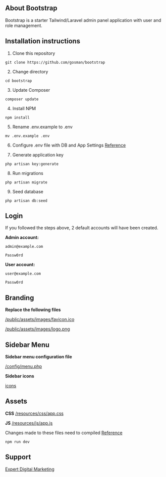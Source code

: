 ## About Bootstrap

Bootstrap is a starter Tailwind/Laravel admin panel application with user and role management.

## Installation instructions

1. Clone this repository

```shell
git clone https://github.com/gosman/bootstrap
```    

2. Change directory

```shell
cd bootstrap
```    

3. Update Composer

```shell
composer update
```     

4. Install NPM

```shell
npm install
```

5. Rename .env.example to .env

```shell
mv .env.example .env
```

6. Configure .env file with DB and App Settings [Reference](https://laravel.com/docs/8.x/configuration#environment-variable-types)


7. Generate application key

```shell
php artisan key:generate
``` 

8. Run migrations

```shell
php artisan migrate
``` 

9. Seed database

```shell
php artisan db:seed
``` 

## Login

If you followed the steps above, 2 default accounts will have been created.

**Admin account:**

`admin@example.com`

`Passw0rd`

**User account:**

`user@example.com`

`Passw0rd`

## Branding

**Replace the following files**

[/public/assets/images/favicon.ico](public/assets/images/favicon.ico)

[/public/assets/images/logo.png](public/assets/images/logo.png)

## Sidebar Menu

**Sidebar menu configuration file**

[/config/menu.php](config/menu.php)

**Sidebar icons**

[icons](https://heroicons.com/)

## Assets

**CSS** [/resources/css/app.css](resources/css/app.css)

**JS** [/resources/js/app.js](resources/js/app.js)

Changes made to these files need to compiled [Reference](https://laravel.com/docs/8.x/mix)

```shell
npm run dev
``` 

## Support

[Expert Digital Marketing](https://www.edm.ie/)
